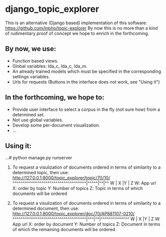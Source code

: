 # django_topic_explorer
This is an alternative (Django based) implementation of this software: https://github.com/inpho/topic-explorer
By now this is no more than a kind of rudimentary proof of concept we hope to enrich in the forthcoming.

## By now, we use:
- Function based views.
- Global variables: lda_c, lda_c, lda_m.
- An already trained models which must be specified in the corresponding settings variables.
- Urls for requests (Buttons in the interface does not work, see "Using it")

## In the forthcoming, we hope to:
- Provide user interface to select a corpus in the fly (not sure how) from a determined set.
- Not use global variables.
- Develop some per-document visualization.
- ...

## Using it:

...# python manage.py runserver

1) To request a visulization of documents ordered in terms of similarity to a determined topic, then use:
http://127.0.0.1:8000/topic_explorer/topic/70/10/
^^^^^^^^^^^^^^^^^^^^^^^^^^^^^^^^^^^^|^^^^^|^^|^^
                  W                 |  X  |Y | Z 
W: App url
X: order by topic
Y: Number of topics
Z: Topic in terms of which documents will be ordered

2) To request a visulization of documents ordered in terms of similarity to a determined document, then use:
http://127.0.0.1:8000/topic_explorer/doc/70/AP881107-0210/  
^^^^^^^^^^^^^^^^^^^^^^^^^^^^^^^^^^^^|^^^|^^|^^^^^^^^^^^^^^
                  W                 | X |Y |     Z 
W: App url
X: order by document
Y: Number of topics
Z: Document in terms of which the remaining documents will be ordered 

